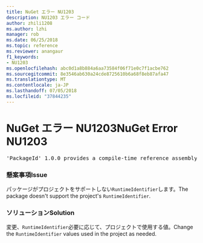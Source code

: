 ```yaml
---
title: NuGet エラー NU1203
description: NU1203 エラー コード
author: zhili1208
ms.author: lzhi
manager: rob
ms.date: 06/25/2018
ms.topic: reference
ms.reviewer: anangaur
f1_keywords:
- NU1203
ms.openlocfilehash: abc0d1a8b884a6aa73584f06f71e0c7f1acbe762
ms.sourcegitcommit: 8e3546ab630a24cde8725610b6a68f8eb87afa47
ms.translationtype: MT
ms.contentlocale: ja-JP
ms.lasthandoff: 07/05/2018
ms.locfileid: "37844235"
---
```

# <a name="nuget-error-nu1203"></a><span data-ttu-id="5ce89-103">NuGet エラー NU1203</span><span class="sxs-lookup"><span data-stu-id="5ce89-103">NuGet Error NU1203</span></span>

<pre>'PackageId' 1.0.0 provides a compile-time reference assembly for 'Foo.dll' on 'TargetFramework', but there is no compatible run-time assembly.</pre>

### <a name="issue"></a><span data-ttu-id="5ce89-104">懸案事項</span><span class="sxs-lookup"><span data-stu-id="5ce89-104">Issue</span></span>
<span data-ttu-id="5ce89-105">パッケージがプロジェクトをサポートしない`RuntimeIdentifier`します。</span><span class="sxs-lookup"><span data-stu-id="5ce89-105">The package doesn't support the project's `RuntimeIdentifier`.</span></span> 

### <a name="solution"></a><span data-ttu-id="5ce89-106">ソリューション</span><span class="sxs-lookup"><span data-stu-id="5ce89-106">Solution</span></span>
<span data-ttu-id="5ce89-107">変更、`RuntimeIdentifier`必要に応じて、プロジェクトで使用する値。</span><span class="sxs-lookup"><span data-stu-id="5ce89-107">Change the `RuntimeIdentifier` values used in the project as needed.</span></span>